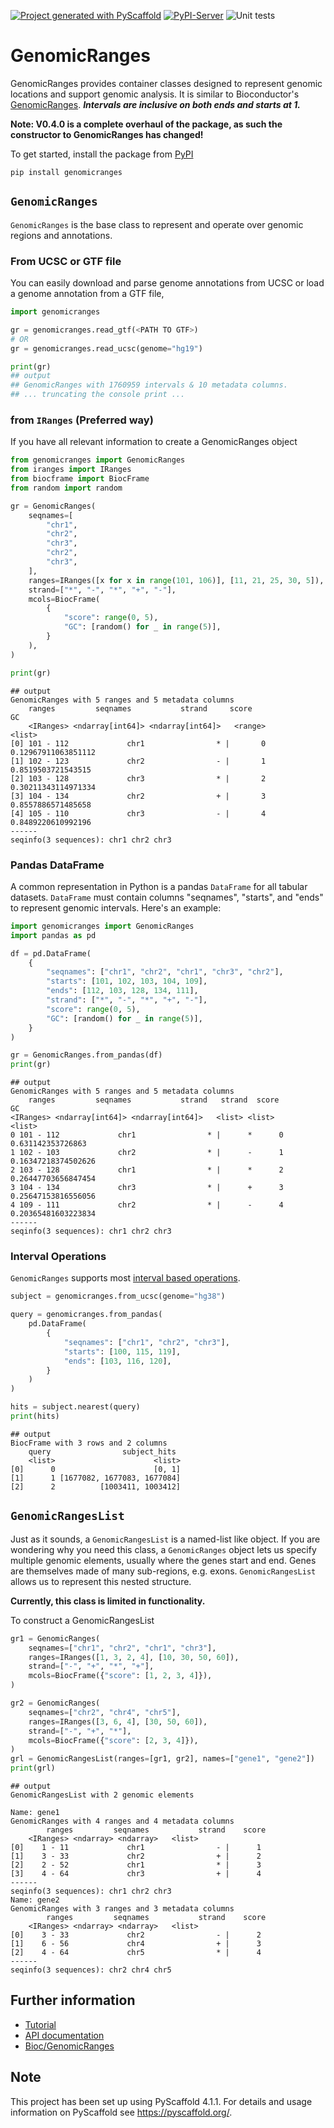 [![Project generated with PyScaffold](https://img.shields.io/badge/-PyScaffold-005CA0?logo=pyscaffold)](https://pyscaffold.org/)
[![PyPI-Server](https://img.shields.io/pypi/v/GenomicRanges.svg)](https://pypi.org/project/GenomicRanges/)
![Unit tests](https://github.com/BiocPy/GenomicRanges/actions/workflows/pypi-test.yml/badge.svg)

# GenomicRanges

GenomicRanges provides container classes designed to represent genomic locations and support genomic analysis. It is similar to Bioconductor's [GenomicRanges](https://bioconductor.org/packages/release/bioc/html/GenomicRanges.html). **_Intervals are inclusive on both ends and starts at 1._**

**Note: V0.4.0 is a complete overhaul of the package, as such the constructor to GenomicRanges has changed!**

To get started, install the package from [PyPI](https://pypi.org/project/genomicranges/)

```shell
pip install genomicranges
```

## `GenomicRanges`

`GenomicRanges` is the base class to represent and operate over genomic regions and annotations.

### From UCSC or GTF file

You can easily download and parse genome annotations from UCSC or load a genome annotation from a GTF file,

```python
import genomicranges

gr = genomicranges.read_gtf(<PATH TO GTF>)
# OR
gr = genomicranges.read_ucsc(genome="hg19")

print(gr)
## output
## GenomicRanges with 1760959 intervals & 10 metadata columns.
## ... truncating the console print ...
```

### from `IRanges` (Preferred way)

If you have all relevant information to create a GenomicRanges object

```python
from genomicranges import GenomicRanges
from iranges import IRanges
from biocframe import BiocFrame
from random import random

gr = GenomicRanges(
    seqnames=[
        "chr1",
        "chr2",
        "chr3",
        "chr2",
        "chr3",
    ],
    ranges=IRanges([x for x in range(101, 106)], [11, 21, 25, 30, 5]),
    strand=["*", "-", "*", "+", "-"],
    mcols=BiocFrame(
        {
            "score": range(0, 5),
            "GC": [random() for _ in range(5)],
        }
    ),
)

print(gr)
```

    ## output
    GenomicRanges with 5 ranges and 5 metadata columns
        ranges         seqnames           strand     score                  GC
        <IRanges> <ndarray[int64]> <ndarray[int64]>   <range>              <list>
    [0] 101 - 112             chr1                * |       0 0.12967911063851112
    [1] 102 - 123             chr2                - |       1  0.8519503721543515
    [2] 103 - 128             chr3                * |       2 0.30211343114971334
    [3] 104 - 134             chr2                + |       3  0.8557886571485658
    [4] 105 - 110             chr3                - |       4  0.8489220610992196
    ------
    seqinfo(3 sequences): chr1 chr2 chr3

### Pandas DataFrame

A common representation in Python is a pandas `DataFrame` for all tabular datasets. `DataFrame` must contain columns "seqnames", "starts", and "ends" to represent genomic intervals. Here's an example:

```python
import genomicranges import GenomicRanges
import pandas as pd

df = pd.DataFrame(
    {
        "seqnames": ["chr1", "chr2", "chr1", "chr3", "chr2"],
        "starts": [101, 102, 103, 104, 109],
        "ends": [112, 103, 128, 134, 111],
        "strand": ["*", "-", "*", "+", "-"],
        "score": range(0, 5),
        "GC": [random() for _ in range(5)],
    }
)

gr = GenomicRanges.from_pandas(df)
print(gr)
```

    ## output
    GenomicRanges with 5 ranges and 5 metadata columns
        ranges         seqnames           strand   strand  score                  GC
    <IRanges> <ndarray[int64]> <ndarray[int64]>   <list> <list>              <list>
    0 101 - 112             chr1                * |      *      0   0.631142353726863
    1 102 - 103             chr2                * |      -      1 0.16347218374502626
    2 103 - 128             chr1                * |      *      2 0.26447703656847454
    3 104 - 134             chr3                * |      +      3 0.25647153816556056
    4 109 - 111             chr2                * |      -      4 0.20365481603223834
    ------
    seqinfo(3 sequences): chr1 chr2 chr3

### Interval Operations

`GenomicRanges` supports most [interval based operations](https://bioconductor.org/packages/release/bioc/html/GenomicRanges.html).

```python
subject = genomicranges.from_ucsc(genome="hg38")

query = genomicranges.from_pandas(
    pd.DataFrame(
        {
            "seqnames": ["chr1", "chr2", "chr3"],
            "starts": [100, 115, 119],
            "ends": [103, 116, 120],
        }
    )
)

hits = subject.nearest(query)
print(hits)
```

    ## output
    BiocFrame with 3 rows and 2 columns
        query                subject_hits
        <list>                      <list>
    [0]      0                      [0, 1]
    [1]      1 [1677082, 1677083, 1677084]
    [2]      2          [1003411, 1003412]

## `GenomicRangesList`

Just as it sounds, a `GenomicRangesList` is a named-list like object. If you are wondering why you need this class, a `GenomicRanges` object lets us specify multiple genomic elements, usually where the genes start and end. Genes are themselves made of many sub-regions, e.g. exons. `GenomicRangesList` allows us to represent this nested structure.

**Currently, this class is limited in functionality.**

To construct a GenomicRangesList

```python
gr1 = GenomicRanges(
    seqnames=["chr1", "chr2", "chr1", "chr3"],
    ranges=IRanges([1, 3, 2, 4], [10, 30, 50, 60]),
    strand=["-", "+", "*", "+"],
    mcols=BiocFrame({"score": [1, 2, 3, 4]}),
)

gr2 = GenomicRanges(
    seqnames=["chr2", "chr4", "chr5"],
    ranges=IRanges([3, 6, 4], [30, 50, 60]),
    strand=["-", "+", "*"],
    mcols=BiocFrame({"score": [2, 3, 4]}),
)
grl = GenomicRangesList(ranges=[gr1, gr2], names=["gene1", "gene2"])
print(grl)
```

    ## output
    GenomicRangesList with 2 genomic elements                 
                                                            
    Name: gene1                                              
    GenomicRanges with 4 ranges and 4 metadata columns       
            ranges         seqnames           strand    score 
        <IRanges> <ndarray> <ndarray>   <list>               
    [0]    1 - 11             chr1                - |      1 
    [1]    3 - 33             chr2                + |      2 
    [2]    2 - 52             chr1                * |      3 
    [3]    4 - 64             chr3                + |      4 
    ------                                                   
    seqinfo(3 sequences): chr1 chr2 chr3                     
    Name: gene2                                              
    GenomicRanges with 3 ranges and 3 metadata columns       
            ranges         seqnames           strand    score 
        <IRanges> <ndarray> <ndarray>   <list>               
    [0]    3 - 33             chr2                - |      2 
    [1]    6 - 56             chr4                + |      3 
    [2]    4 - 64             chr5                * |      4 
    ------                                                   
    seqinfo(3 sequences): chr2 chr4 chr5      

## Further information

- [Tutorial](https://biocpy.github.io/GenomicRanges/tutorial.html)
- [API documentation](https://biocpy.github.io/GenomicRanges/api/modules.html)
- [Bioc/GenomicRanges](https://bioconductor.org/packages/release/bioc/html/GenomicRanges.html)

<!-- pyscaffold-notes -->

## Note

This project has been set up using PyScaffold 4.1.1. For details and usage
information on PyScaffold see https://pyscaffold.org/.
